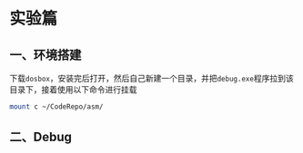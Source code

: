 # 实验篇

## 一、环境搭建

下载`dosbox`，安装完后打开，然后自己新建一个目录，并把`debug.exe`程序拉到该目录下，接着使用以下命令进行挂载

```bash
mount c ~/CodeRepo/asm/
```

## 二、Debug

